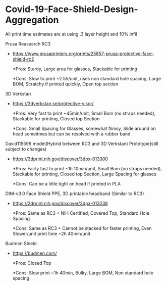# Covid-19-Face-Shield-Design-Aggregation
All print time estimates are at using .3 layer height and 10% infil

Prusa Reasearch RC3
* https://www.prusaprinters.org/prints/25857-prusa-protective-face-shield-rc2

  *Pros: Sturdy, Large area for glasses, Stackable for printing 
  
  *Cons: Slow to print ~2.5h/unit, uses non standard hole spacing, Large BOM, Scratchy if printed quickly, Open top section 

3D Verkstan
* https://3dverkstan.se/protective-visor/

  *Pros: Very fast to print ~45min/unit, Small Bom (no straps needed), Stackable for printing, Closed top Section 
  
  *Cons: Small Spacing for Glasses, somewhat flimsy, Slide around on head someitmes but can be resolved with a rubber band 

David115599 model(Hybrid between RC3 and 3D Verkstan) Prototype(still subject to changes)
* https://3dprint.nih.gov/discover/3dpx-013300

  *Pros: Fairly fast to print ~1h 10min/unit, Small Bom (no straps needed), Stackable for printing, Closed top Section, Large Spacing for glasses 
  
  *Cons: Can be a little tight on head if printed in PLA 
  
DtM-v3.0 Face Shield PPE, 3D printable headband (Similar to RC3)
* https://3dprint.nih.gov/discover/3dpx-013238

  *Pros: Same as RC3 + NIH Certified, Covered Top, Standard Hole Spacing 
  
  *Cons: Same as RC3 + Cannot be stacked for faster printing, Even Slower/unit print time ~2h 40min/unit
  
 Budmen Shield
  * https://budmen.com/

    *Pros: Closed Top
  
    *Cons: Slow print ~1h 40min, Bulky, Large BOM, Non standard hole spacing
